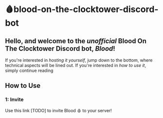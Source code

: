 # 🩸blood-on-the-clocktower-discord-bot
 
 ## Hello, and welcome to the *unofficial* **Blood On The Clocktower** Discord bot, ***Blood***!
If you're interested in *hosting it yourself*, jump down to the bottom, where technical aspects will be lined out.
If you're interested in *how to use it*, simply continue reading

## How to Use
### 1: Invite
Use this link [TODO] to invite Blood 🩸 to your server!